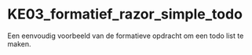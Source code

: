 # KE03_formatief_razor_simple_todo
Een eenvoudig voorbeeld van de formatieve opdracht om een todo list te maken.


